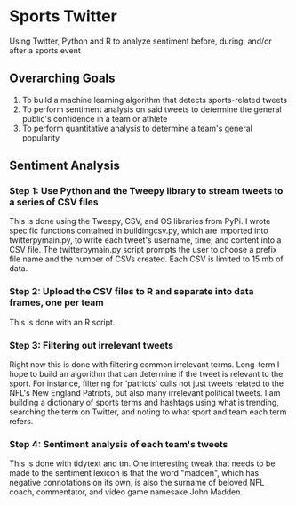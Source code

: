 # Sports Twitter
Using Twitter, Python and R to analyze sentiment before, during, and/or after a sports event
## Overarching Goals
1. To build a machine learning algorithm that detects sports-related tweets
2. To perform sentiment analysis on said tweets to determine the general public's confidence in a team or athlete
3. To perform quantitative analysis to determine a team's general popularity
## Sentiment Analysis
### Step 1: Use Python and the Tweepy library to stream tweets to a series of CSV files
This is done using the Tweepy, CSV, and OS libraries from PyPi. I wrote specific functions contained in buildingcsv.py, which are imported into twitterpymain.py, to write each tweet's username, time, and content into a CSV file. The twitterpymain.py script prompts the user to choose a prefix file name and the number of CSVs created. Each CSV is limited to 15 mb of data.
### Step 2: Upload the CSV files to R and separate into data frames, one per team
This is done with an R script.
### Step 3: Filtering out irrelevant tweets
Right now this is done with filtering common irrelevant terms. Long-term I hope to build an algorithm that can determine if the tweet is relevant to the sport. For instance, filtering for 'patriots' culls not just tweets related to the NFL's New England Patriots, but also many irrelevant political tweets. I am building a dictionary of sports terms and hashtags using what is trending, searching the term on Twitter, and noting to what sport and team each term refers.
### Step 4: Sentiment analysis of each team's tweets
This is done with tidytext and tm. One interesting tweak that needs to be made to the sentiment lexicon is that the word "madden", which has negative connotations on its own, is also the surname of beloved NFL coach, commentator, and video game namesake John Madden.
